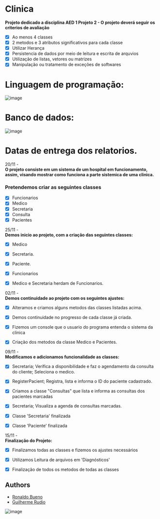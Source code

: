 # Clinica 
  
**Projeto dedicado a disciplina AED 1 Projeto 2 - O projeto deverá seguir os criterios de avaliação**
  
- [x] Ao menos 4 classes
- [x] 2 metodos e 3 atributos significativos para cada classe
- [x] Utilizar Herança
- [x] Persistencia de dados por meio de leitura e escrita de arquvios
- [x] Utilização de listas, vetores ou matrizes
- [x] Manipulação ou tratamento de exceções de softwares

# Linguagem de programação:  

![image](https://user-images.githubusercontent.com/90154109/143506553-f17b9262-55ce-4ee8-8cde-2d97022768f9.png)



# Banco de dados:   
![image](https://user-images.githubusercontent.com/90154109/145490198-cdd95dd3-7d63-44a7-8e15-ddcec8592a60.png)    



# Datas de entrega dos relatorios.
 
20/11 -   
**O projeto consiste em um sistema de um hospital em funcionamento, assim, visando mostrar como funciona a parte sistemica de uma clinica.**

### Pretendemos criar as seguintes classes

- [x] Funcionarios
- [x] Medico
- [x] Secretaria
- [x] Consulta
- [x] Pacientes

25/11 -  
**Demos inicio ao projeto, com a criação das seguintes classes:**

- [x] Medico
- [x] Secretaria.    
- [x] Paciente.  
- [x] Funcionarios   
- [x] Medico e Secretaria herdam de Funcionarios.


02/11 -  
**Demos continuidade ao projeto com os seguintes ajustes:**
- [x] Alteramos e criamos alguns metodos das classes listadas acima.  
- [x] Demos continuidade no progresso de cada classe já criada.  
- [x] Fizemos um console que o usuario do programa entenda o sistema da clinica
- [x] Criação dos metodos da classe Medico e Pacientes.


09/11 -   
**Modificamos e adicionamos funcionalidade as classes:**  
- [x] Secretaria;  Verifica a disponibilidade e faz o agendamento da consulta do cliente; Seleciona o medico.  
- [x] RegisterPacient;  Registra, lista e informa o ID do paciente cadastrado.  
- [x] Criamos a classe "Consultas" que lista e informa as consultas dos pacientes marcadas   
- [x] Secretaria; Visualiza a agenda de consultas marcadas.  
- [x] Classe 'Secretaria' finalizada    
- [x] Classe 'Paciente' finalizada      


15/11 -   
**Finalização do Projeto:**  
- [x] Finalizamos todas as classes e fizemos os ajustes necessários  
- [x] Utilizamos Leitura de arquivos em 'Diagnósticos'  
- [x] Finalização de todos os metodos de todas as classes


## Authors
- [Ronaldo Bueno](https://github.com/RonaldoBueno16)
- [Guilherme Rudio](https://github.com/Rudio1)





![image](https://user-images.githubusercontent.com/90154109/143505019-ebdad54f-bb14-49cf-870a-aa4dea1837a7.png)

